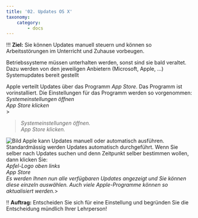 ```yaml
---
title: '02. Updates OS X'
taxonomy:
    category:
        - docs
---
```


!!! **Ziel:** Sie können Updates manuell steuern und können so Arbeitsstörungen im Unterricht und Zuhause vorbeugen.<br>

Betriebssysteme müssen unterhalten werden, sonst sind sie bald veraltet. Dazu werden von den jeweiligen Anbietern (Microsoft, Apple, ...) Systemupdates bereit gestellt

Apple verteilt Updates über das Programm *App Store*. Das Programm ist vorinstalliert. Die Einstellungen für das Programm werden so vorgenommen:<br>
*Systemeinstellungen öffnen*<br>
*App Store klicken*<br> >


>*Systemeinstellungen öffnen.*<br>
>*App Store klicken.*<br>


![Bild](http://tacamo.ch/byod/resources/71.jpg)
Apple kann Updates manuell oder automatisch ausführen. Standardmässig werden Updates automatisch durchgeführt. Wenn Sie selber nach Updates suchen und denn Zeitpunkt selber bestimmen wollen, dann klicken Sie:<br>
*Apfel-Logo oben links*<br>
*App Store*<br>
*Es werden Ihnen nun alle verfügbaren Updates angezeigt und Sie können diese einzeln auswählen. Auch viele Apple-Programme können so aktualisiert werden.*><br>

!! **Auftrag:** Entscheiden Sie sich für eine Einstellung und begründen Sie die Entscheidung mündlich Ihrer Lehrperson!

